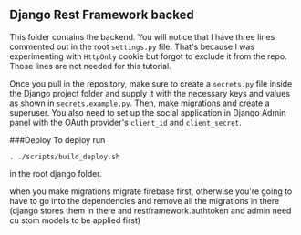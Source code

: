## Django Rest Framework backed

This folder contains the backend. You will notice that I have three lines commented out in the root `settings.py` file. That's because I was experimenting
with `HttpOnly` cookie but forgot to exclude it from the repo. Those lines are not needed for this tutorial.

Once you pull in the repository, make sure to create a `secrets.py` file inside the Django project folder and supply it with the necessary keys and values as shown
in `secrets.example.py`. Then, make migrations and create a superuser.
You also need to set up the social application in Django Admin panel with the OAuth provider's `client_id` and `client_secret`.

###Deploy
To deploy run
```
. ./scripts/build_deploy.sh
```
in the root django folder.

when you make migrations migrate firebase first, otherwise you're going to have to go into the dependencies and remove all the migrations in there (django stores them in there and restframework.authtoken and admin need cu
stom models to be applied first)
